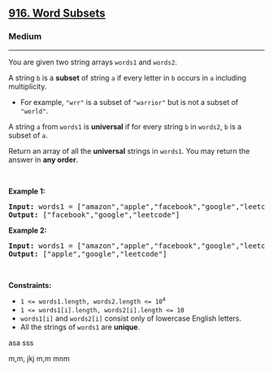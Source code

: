 <h2><a href="https://leetcode.com/problems/word-subsets/">916. Word Subsets</a></h2><h3>Medium</h3><hr><div><p>You are given two string arrays <code>words1</code> and <code>words2</code>.</p>

<p>A string <code>b</code> is a <strong>subset</strong> of string <code>a</code> if every letter in <code>b</code> occurs in <code>a</code> including multiplicity.</p>

<ul>
	<li>For example, <code>"wrr"</code> is a subset of <code>"warrior"</code> but is not a subset of <code>"world"</code>.</li>
</ul>

<p>A string <code>a</code> from <code>words1</code> is <strong>universal</strong> if for every string <code>b</code> in <code>words2</code>, <code>b</code> is a subset of <code>a</code>.</p>

<p>Return an array of all the <strong>universal</strong> strings in <code>words1</code>. You may return the answer in <strong>any order</strong>.</p>

<p>&nbsp;</p>
<p><strong>Example 1:</strong></p>

<pre><strong>Input:</strong> words1 = ["amazon","apple","facebook","google","leetcode"], words2 = ["e","o"]
<strong>Output:</strong> ["facebook","google","leetcode"]
</pre>

<p><strong>Example 2:</strong></p>

<pre><strong>Input:</strong> words1 = ["amazon","apple","facebook","google","leetcode"], words2 = ["l","e"]
<strong>Output:</strong> ["apple","google","leetcode"]
</pre>

<p>&nbsp;</p>
<p><strong>Constraints:</strong></p>

<ul>
	<li><code>1 &lt;= words1.length, words2.length &lt;= 10<sup>4</sup></code></li>
	<li><code>1 &lt;= words1[i].length, words2[i].length &lt;= 10</code></li>
	<li><code>words1[i]</code> and <code>words2[i]</code> consist only of lowercase English letters.</li>
	<li>All the strings of <code>words1</code> are <strong>unique</strong>.</li>
</ul>
</div>

asa
sss

m,m,
jkj
m,m
mnm
